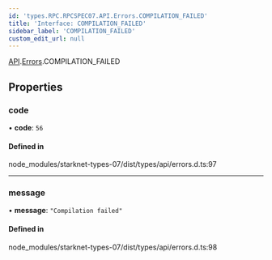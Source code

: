 ```yaml
---
id: 'types.RPC.RPCSPEC07.API.Errors.COMPILATION_FAILED'
title: 'Interface: COMPILATION_FAILED'
sidebar_label: 'COMPILATION_FAILED'
custom_edit_url: null
---
```


[API](../namespaces/types.RPC.RPCSPEC07.API.md).[Errors](../namespaces/types.RPC.RPCSPEC07.API.Errors.md).COMPILATION_FAILED

## Properties

### code

• **code**: `56`

#### Defined in

node_modules/starknet-types-07/dist/types/api/errors.d.ts:97

---

### message

• **message**: `"Compilation failed"`

#### Defined in

node_modules/starknet-types-07/dist/types/api/errors.d.ts:98
